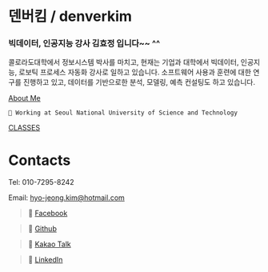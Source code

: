 # 덴버킴 / denverkim

### 빅데이터, 인공지능 강사 김효정 입니다~~ ^^

콜로라도대학에서 정보시스템 박사를 마치고, 현재는 기업과 대학에서 빅데이터, 인공지능, 로보틱 프로세스 자동화 강사로 일하고 있습니다. 소프트웨어 사용과 훈련에 대한 연구를 진행하고 있고, 데이터를 기반으로한 분석, 모델링, 예측 컨설팅도 하고 있습니다.

[About Me](https://www.notion.so/About-Me-edba7d46c4924b228d00b6b6dde4af44)


    📌 Working at Seoul National University of Science and Technology

[CLASSES](https://www.notion.so/4032a943f5f24a2cb90240a3f566232b)

# Contacts

Tel: 010-7295-8242

Email: [hyo-jeong.kim@hotmail.com](mailto:hyo-jeong.kim@hotmail.com)


> 📌 [Facebook](https://www.facebook.com/denverkimhyojeong/)

> 📌 [Github](https://github.com/denverkim)

> 📌 [Kakao Talk](https://open.kakao.com/o/sPHwgpfd)

> 📌 [LinkedIn](https://www.linkedin.com/in/hyo-jeong-kim/)
